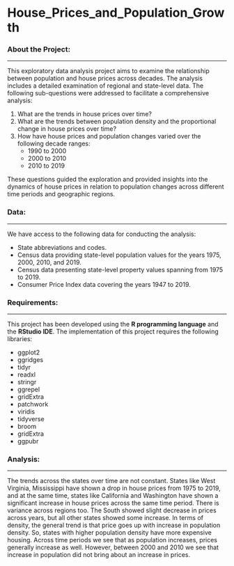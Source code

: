 # House_Prices_and_Population_Growth

### About the Project:
----------------------

This exploratory data analysis project aims to examine the relationship between population and house prices across decades. The analysis includes a detailed examination of regional and state-level data. The following sub-questions were addressed to facilitate a comprehensive analysis:

1. What are the trends in house prices over time?
2. What are the trends between population density and the proportional change in house prices over time?
3. How have house prices and population changes varied over the following decade ranges:
   - 1990 to 2000
   - 2000 to 2010
   - 2010 to 2019

These questions guided the exploration and provided insights into the dynamics of house prices in relation to population changes across different time periods and geographic regions.

### Data:
---------

We have access to the following data for conducting the analysis:

- State abbreviations and codes.
- Census data providing state-level population values for the years 1975, 2000, 2010, and 2019.
- Census data presenting state-level property values spanning from 1975 to 2019.
- Consumer Price Index data covering the years 1947 to 2019.

### Requirements:
-----------------

This project has been developed using the **R programming language** and the **RStudio IDE**. The implementation of this project requires the following libraries:

- ggplot2
- ggridges
- tidyr
- readxl
- stringr
- ggrepel
- gridExtra
- patchwork
- viridis
- tidyverse
- broom
- gridExtra
- ggpubr

### Analysis:
-------------

The trends across the states over time are not constant. States like West Virginia, Mississippi have shown a drop in house prices from 1975 to 2019, and at the same time, states like California and Washington have shown a significant increase in house prices across the same time period. There is variance across regions too. The South showed slight decrease in prices across years, but all other states showed some increase. In terms of density, the general trend is that price goes up with increase in population density. So, states with higher population density have more expensive housing. Across time periods we see that as population increases, prices generally increase as well. However, between 2000 and 2010 we see that increase in population did not bring about an increase in prices. 
